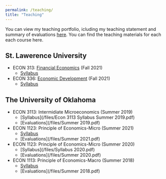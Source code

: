 ```yaml
---
permalink: /teaching/
title: "Teaching"
---
```



You can view my teaching portfolio, icluding my teaching statement and summary of evaluations [here](/files/pdf/teaching/Portfolio.pdf).
You can find the teaching materials for each each course here.

## St. Lawerence University
- ECON 313: [Financial Economics](/teaching/financial/) (Fall 2021)
    - [Syllabus](/files/ECON313_1_Syllabus.pdf)
- ECON 336: [Economic Development](/teaching/economic_development/) (Fall 2021)
    - [Syllabus](/files/ECON336_Syllabus.pdf) 

## The University of Oklahoma  
- ECON 3113: Intermidiate Microeconomics (Summer 2019)
    - [Syllabus](/files/Econ 3113 Syllabus Summer 2019.pdf) 
    - [Evaluations](/files/Summer 2019.pdf)
- ECON 1123: Principle of Economics-Micro (Summer 2021)
    - [Syllabus](/files/Syllabus__2021_OU.pdf) 
    - [Evaluations](/files/Summer 2021.pdf)
- ECON 1123: Principle of Economics-Micro (Summer 2020)
    - [Syllabus](/files/Syllabus 2020.pdf) 
    - [Evaluations](/files/Summer 2020.pdf)
- ECON 1113: Principle of Economics-Macro (Summer 2018)
    - [Syllabus](/files/Syllabus.pdf) 
    - [Evaluations](/files/Summer 2018.pdf)




